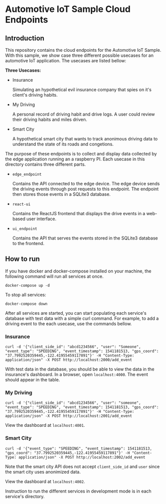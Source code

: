 # Automotive IoT Sample Cloud Endpoints

## Introduction

This repository contains the cloud endpoints for the Automotive IoT Sample. With this sample, we show case three different possible usecases for an automotive IoT application. The usecases are listed bellow:

**Three Usecases:**

- Insurance

    Simulating an hypothetical evil insurance company that spies on it's client's driving habits.

- My Driving

    A personal record of driving habit and drive logs. A user could review their driving habits and miles driven.

- Smart City

    A hypothetical smart city that wants to track anonimous driving data to understand the state of its roads and congetions.

The purpose of these endpoints is to collect and display data collected by the edge application running an a raspberry PI. Each usecase in this directory contains three different parts.

- `edge_endpoint`

    Contains the API connected to the edge device. The edge device sends the driving events through post requests to this endpoint. The endpoint then stores those events in a SQLite3 database.


- `react-ui`

    Contains the ReactJS frontend that displays the drive events in a web-based user interface.


- `ui_endpoint`

    Contains the API that serves the events stored in the SQLite3 database to the frontend.

## How to run

If you have docker and docker-compose installed on your machine, the following command will run all services at once.

```
docker-compose up -d
```

To stop all services:

```
docker-compose down
```

After all services are started, you can start populating each service's database with test data with a simple curl command. For example, to add a driving event to the each usecase, use the commands bellow.

### Insurance

```
curl -d '{"client_side_id": "abcd1234566", "user": "Someone", "event_type": "SPEEDING", "event_timestamp": 1541181513, "gps_coord": "37.7992520359445,-122.41955459117891"}' -H "Content-Type: application/json" -X POST http://localhost:2000/add_event
```

With test data in the database, you should be able to view the data in the insurance's dashboard. In a browser, open `localhost:4000`. The event should appear in the table.

### My Driving

```
curl -d '{"client_side_id": "abcd1234566", "user": "someone", "event_type": "SPEEDING", "event_timestamp": 1541181513, "gps_coord": "37.7992520359445,-122.41955459117891"}' -H "Content-Type: application/json" -X POST http://localhost:2001/add_event
```

View the dashboard at `localhost:4001`.

### Smart City

```
curl -d '{"event_type": "SPEEDING", "event_timestamp": 1541181513, "gps_coord": "37.7992520359445,-122.41955459117891"}' -H "Content-Type: application/json" -X POST http://localhost:2002/add_event
```

Note that the smart city API does not accept `client_side_id` and `user` since the smart city uses anonimized data.

View the dashboard at `localhost:4002`.

Instruction to run the different services in development mode is in each service's directory.